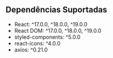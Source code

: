 ## Dependências Suportadas

- React: ^17.0.0, ^18.0.0, ^19.0.0
- React DOM: ^17.0.0, ^18.0.0, ^19.0.0
- styled-components: ^5.0.0
- react-icons: ^4.0.0
- axios: ^0.21.0

